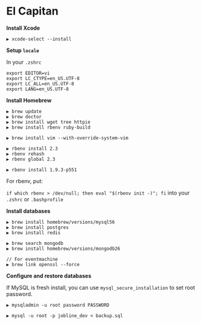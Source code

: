 # El Capitan

**Install Xcode**

```
▶ xcode-select --install
```

**Setup `locale`**

In your `.zshrc`

```
export EDITOR=vi
export LC_CTYPE=en_US.UTF-8
export LC_ALL=en_US.UTF-8
export LANG=en_US.UTF-8
```

**Install Homebrew**

```
▶ brew update
▶ brew doctor
▶ brew install wget tree httpie
▶ brew install rbenv ruby-build

▶ brew install vim --with-override-system-vim

▶ rbenv install 2.3
▶ rbenv rehash
▶ rbenv global 2.3

▶ rbenv install 1.9.3-p551
```

For rbenv, put:

`if which rbenv > /dev/null; then eval "$(rbenv init -)"; fi` into your `.zshrc` or `.bashprofile`

**Install databases**

```
▶ brew install homebrew/versions/mysql56
▶ brew install postgres
▶ brew install redis

▶ brew search mongodb
▶ brew install homebrew/versions/mongodb26

// For eventmachine
▶ brew link openssl --force
```

**Configure and restore databases**

If MySQL is fresh install, you can use `mysql_secure_installation` to set root password.

```
▶ mysqladmin -u root password PASSWORD

▶ mysql -u root -p jobline_dev < backup.sql
```

